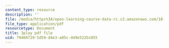 ```yaml
---
content_type: resource
description: ''
file: /media/https%3A/open-learning-course-data-rc.s3.amazonaws.com/18-01sc-single-variable-calculus-fall-2010/794607295d59d4e3a05c449e522bc055_jBkXbAgMj6s.pdf
file_type: application/pdf
resourcetype: Document
title: 3play pdf file
uid: 79460729-5d59-d4e3-a05c-449e522bc055
---
```

